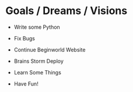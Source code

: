 # Goals / Dreams / Visions

- Write some Python

- Fix Bugs

- Continue Beginworld Website

- Brains Storm Deploy

- Learn Some Things

- Have Fun!
